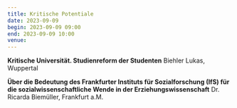 ```yaml
---
title: Kritische Potentiale
date: 2023-09-09
begin: 2023-09-09 09:00
end: 2023-09-09 10:00
venue: 
---
```


**Kritische Universität. Studienreform der Studenten**
Biehler Lukas, Wuppertal

**Über die Bedeutung des Frankfurter Instituts für Sozialforschung (IfS) für die sozialwissenschaftliche Wende in der Erziehungswissenschaft**
Dr. Ricarda Biemüller, Frankfurt a.M.

